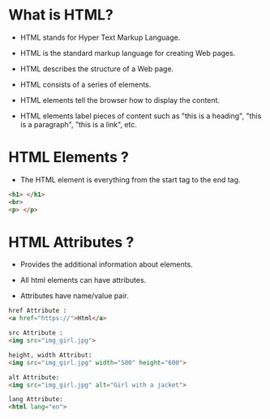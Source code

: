 # What is HTML?
* HTML stands for Hyper Text Markup Language.

* HTML is the standard markup language for creating Web pages.

* HTML describes the structure of a Web page.

* HTML consists of a series of elements.

* HTML elements tell the browser how to display the content.

*   HTML elements label pieces of content such as "this is a heading", "this is a paragraph", "this is a link", etc.

# HTML Elements ?

* The HTML element is everything from the start tag to the end tag.

```html
<h1> </h1>
<br>
<p> </p>
```
# HTML Attributes ?

* Provides the additional information about elements.

* All html elements can have attributes.

* Attributes have name/value pair.

```html
href Attribute :
<a href="https://">Html</a>

src Attribute :
<img src="img_girl.jpg">

height, width Attribut:
<img src="img_girl.jpg" width="500" height="600">

alt Attribute:
<img src="img_girl.jpg" alt="Girl with a jacket">

lang Attribute:
<html lang="en">

```